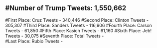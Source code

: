 #Number of Trump Tweets: 1,550,662
---
#First Place: Cruz Tweets - 340,446
#Second Place: Clinton Tweets - 305,307
#Third Place: Sanders Tweets - 116,906
#Fourth Place: Carson Tweets - 61,850
#Fifth Place: Kasich Tweets - 61,160
#Sixth Place: Jeb! Tweets - 30,075
#Seventh Place: Total Tweets -  
#Last Place: Rubio Tweets - 
